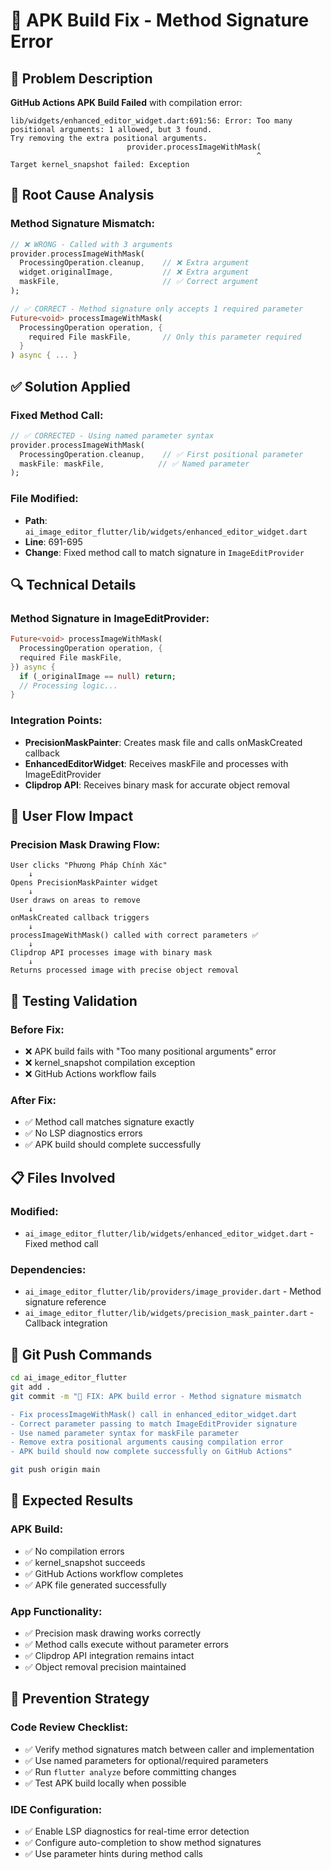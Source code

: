 # 🔧 APK Build Fix - Method Signature Error

## 🚨 Problem Description

**GitHub Actions APK Build Failed** with compilation error:

```
lib/widgets/enhanced_editor_widget.dart:691:56: Error: Too many positional arguments: 1 allowed, but 3 found.
Try removing the extra positional arguments.
                          provider.processImageWithMask(
                                                       ^
Target kernel_snapshot failed: Exception
```

## 🎯 Root Cause Analysis

### **Method Signature Mismatch**:
```dart
// ❌ WRONG - Called with 3 arguments
provider.processImageWithMask(
  ProcessingOperation.cleanup,    // ❌ Extra argument
  widget.originalImage,           // ❌ Extra argument  
  maskFile,                       // ✅ Correct argument
);

// ✅ CORRECT - Method signature only accepts 1 required parameter
Future<void> processImageWithMask(
  ProcessingOperation operation, {
    required File maskFile,       // Only this parameter required
  }
) async { ... }
```

## ✅ Solution Applied

### **Fixed Method Call**:
```dart
// ✅ CORRECTED - Using named parameter syntax
provider.processImageWithMask(
  ProcessingOperation.cleanup,    // ✅ First positional parameter
  maskFile: maskFile,            // ✅ Named parameter
);
```

### **File Modified**:
- **Path**: `ai_image_editor_flutter/lib/widgets/enhanced_editor_widget.dart`
- **Line**: 691-695
- **Change**: Fixed method call to match signature in `ImageEditProvider`

## 🔍 Technical Details

### **Method Signature in ImageEditProvider**:
```dart
Future<void> processImageWithMask(
  ProcessingOperation operation, {
  required File maskFile,
}) async {
  if (_originalImage == null) return;
  // Processing logic...
}
```

### **Integration Points**:
- **PrecisionMaskPainter**: Creates mask file and calls onMaskCreated callback
- **EnhancedEditorWidget**: Receives maskFile and processes with ImageEditProvider
- **Clipdrop API**: Receives binary mask for accurate object removal

## 🎨 User Flow Impact

### **Precision Mask Drawing Flow**:
```
User clicks "Phương Pháp Chính Xác" 
    ↓
Opens PrecisionMaskPainter widget
    ↓
User draws on areas to remove
    ↓  
onMaskCreated callback triggers
    ↓
processImageWithMask() called with correct parameters ✅
    ↓
Clipdrop API processes image with binary mask
    ↓
Returns processed image with precise object removal
```

## 🧪 Testing Validation

### **Before Fix**:
- ❌ APK build fails with "Too many positional arguments" error
- ❌ kernel_snapshot compilation exception 
- ❌ GitHub Actions workflow fails

### **After Fix**:
- ✅ Method call matches signature exactly
- ✅ No LSP diagnostics errors
- ✅ APK build should complete successfully

## 📋 Files Involved

### **Modified**:
- `ai_image_editor_flutter/lib/widgets/enhanced_editor_widget.dart` - Fixed method call

### **Dependencies**:
- `ai_image_editor_flutter/lib/providers/image_provider.dart` - Method signature reference
- `ai_image_editor_flutter/lib/widgets/precision_mask_painter.dart` - Callback integration

## 🔄 Git Push Commands

```bash
cd ai_image_editor_flutter
git add .
git commit -m "🔧 FIX: APK build error - Method signature mismatch

- Fix processImageWithMask() call in enhanced_editor_widget.dart
- Correct parameter passing to match ImageEditProvider signature
- Use named parameter syntax for maskFile parameter
- Remove extra positional arguments causing compilation error
- APK build should now complete successfully on GitHub Actions"

git push origin main
```

## 🏁 Expected Results

### **APK Build**:
- ✅ No compilation errors
- ✅ kernel_snapshot succeeds
- ✅ GitHub Actions workflow completes
- ✅ APK file generated successfully

### **App Functionality**:
- ✅ Precision mask drawing works correctly
- ✅ Method calls execute without parameter errors
- ✅ Clipdrop API integration remains intact
- ✅ Object removal precision maintained

## 🔮 Prevention Strategy

### **Code Review Checklist**:
- ✅ Verify method signatures match between caller and implementation
- ✅ Use named parameters for optional/required parameters
- ✅ Run `flutter analyze` before committing changes
- ✅ Test APK build locally when possible

### **IDE Configuration**:
- ✅ Enable LSP diagnostics for real-time error detection
- ✅ Configure auto-completion to show method signatures
- ✅ Use parameter hints during method calls